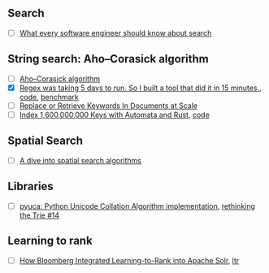 ## Search
- [ ] [What every software engineer should know about search](https://tinyurl.com/y8y7xbmu)

## String search: Aho–Corasick algorithm
- [ ] [Aho–Corasick algorithm](https://en.wikipedia.org/wiki/Aho%E2%80%93Corasick_algorithm)
- [x] [Regex was taking 5 days to run. So I built a tool that did it in 15 minutes.](https://medium.freecodecamp.org/regex-was-taking-5-days-flashtext-does-it-in-15-minutes-55f04411025f), [code](https://github.com/vi3k6i5/flashtext#references), [benchmark](https://gist.github.com/vi3k6i5/dc3335ee46ab9f650b19885e8ade6c7a)  
- [ ] [Replace or Retrieve Keywords In Documents at Scale](https://arxiv.org/pdf/1711.00046.pdf)
- [ ] [Index 1,600,000,000 Keys with Automata and Rust](http://blog.burntsushi.net/transducers/), [code](https://github.com/BurntSushi/aho-corasick)

## Spatial Search
- [ ] [A dive into spatial search algorithms](https://blog.mapbox.com/a-dive-into-spatial-search-algorithms-ebd0c5e39d2a)

## Libraries

- [ ] [pyuca: Python Unicode Collation Algorithm implementation](https://github.com/jtauber/pyuca/issues/14), [rethinking the Trie #14](https://github.com/jtauber/pyuca)

## Learning to rank
- [ ] [How Bloomberg Integrated Learning-to-Rank into Apache Solr](https://www.techatbloomberg.com/blog/bloomberg-integrated-learning-rank-apache-solr/), [ltr](https://github.com/apache/lucene-solr/tree/master/solr/contrib/ltr)

